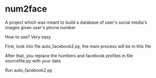 # num2face
A project which was meant to build a database of user's social media's images given user's phone number

How to use? Very easy

First, look into file auto_facebook2.py, the main process will be in this file

After that, you replace the humbers and facebook profiles in file sourcefile.py with your data

Run auto_facebook2.py
